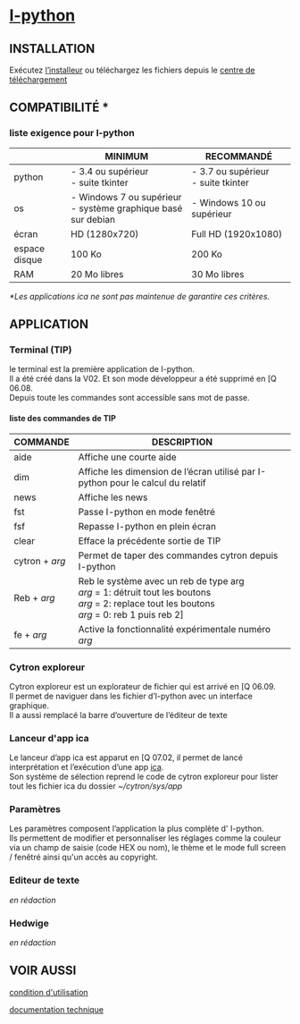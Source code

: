 # <b>[I-python](https://passemblage.github.io/I-python-Public/web)</b>

## <b> INSTALLATION </b>

Exécutez [l’installeur](https://github.com/passemblage/I-python-Public/releases/download/i04/I-python.py) ou téléchargez les fichiers depuis le [centre de téléchargement](https://passemblage.github.io/I-python-Public/web/download)

## <b> COMPATIBILITÉ </b> * 
### liste exigence pour I-python

||MINIMUM|RECOMMANDÉ|
|-|-|-|
| python | - 3.4 ou supérieur<br> - suite tkinter |- 3.7 ou supérieur<br>- suite tkinter|
| os 	| - Windows 7 ou supérieur <br> - système graphique basé sur debian 	|- Windows 10 ou supérieur|
| écran | HD (1280x720) | Full HD (1920x1080) |
| espace disque 	| 100 Ko | 200 Ko |
| RAM 	| 20 Mo libres | 30 Mo libres |


<i>*Les applications ica ne sont pas maintenue de garantire ces critères.</i>

## <b> APPLICATION </b>

### Terminal (TIP)

le terminal est la première application de I-python.<br>
Il a été créé dans la V02. Et son mode développeur a été supprimé en [Q 06.08.<br>
Depuis toute les commandes sont accessible sans mot de passe.<br>


#### liste des commandes de TIP

|COMMANDE|DESCRIPTION|
|-|-|
|aide|Affiche une courte aide|
|dim|Affiche les dimension de l’écran utilisé par I-python pour le calcul du relatif|
|news|Affiche les news|
|fst|Passe I-python en mode fenêtré|
|fsf|Repasse I-python en plein écran|
|clear|Efface la précédente sortie de TIP|
|cytron + <i>arg</i>|Permet de taper des commandes cytron depuis I-python|
|Reb + <i>arg</i>|Reb le système avec un reb de type arg<br><i>arg</i> = 1: détruit tout les boutons<br><i>arg</i> = 2: replace tout les boutons<br><i>arg</i> = 0: reb 1 puis reb 2]|
|fe + <i>arg</i>|Active la fonctionnalité expérimentale numéro <i>arg</i>|

### Cytron exploreur

Cytron exploreur est un explorateur de fichier qui est arrivé en [Q 06.09.<br>
Il permet de naviguer dans les fichier d’I-python avec un interface graphique.<br>
Il a aussi remplacé la barre d’ouverture de l’éditeur de texte<br>

### Lanceur d'app ica

Le lanceur d’app ica est apparut en [Q 07.02, il permet de lancé interprétation et l’exécution d’une app [ica](https://passemblage.github.io/I-python-Public/web/ica).<br>
Son système de sélection reprend le code de cytron exploreur pour lister tout les fichier ica du dossier <i> ~/cytron/sys/app </i>

### Paramètres

Les paramètres composent l’application la plus complète d' I-python.<br>
Ils permettent de modifier et personnaliser les réglages comme la couleur via un champ de saisie (code HEX ou nom), le thème et le mode full screen / fenêtré ainsi qu'un accès au copyright.

### Editeur de texte

<i> en rédaction </i>

### Hedwige

<i> en rédaction </i>

## <b> VOIR AUSSI </b>

[condition d'utilisation](https://passemblage.github.io/I-python-Public/web/legal)

[documentation technique](https://passemblage.github.io/I-python-Public/web/doc-technique)